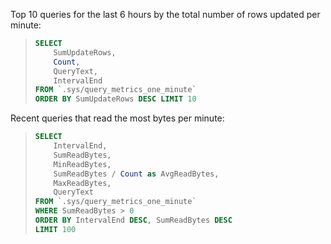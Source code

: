 Top 10 queries for the last 6 hours by the total number of rows updated per minute:

> ```sql
> SELECT
>     SumUpdateRows,
>     Count,
>     QueryText,
>     IntervalEnd
> FROM `.sys/query_metrics_one_minute`
> ORDER BY SumUpdateRows DESC LIMIT 10
> ```

Recent queries that read the most bytes per minute:

> ```sql
> SELECT
>     IntervalEnd,
>     SumReadBytes,
>     MinReadBytes,
>     SumReadBytes / Count as AvgReadBytes,
>     MaxReadBytes,
>     QueryText
> FROM `.sys/query_metrics_one_minute`
> WHERE SumReadBytes > 0
> ORDER BY IntervalEnd DESC, SumReadBytes DESC
> LIMIT 100
> ```
